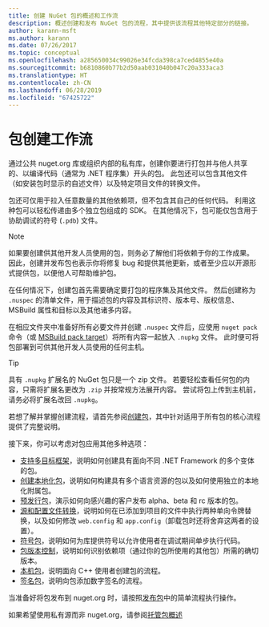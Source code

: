 ```yaml
---
title: 创建 NuGet 包的概述和工作流
description: 概述创建和发布 NuGet 包的流程，其中提供该流程其他特定部分的链接。
author: karann-msft
ms.author: karann
ms.date: 07/26/2017
ms.topic: conceptual
ms.openlocfilehash: a285650034c99026e34fcda398ca7ced4855e40a
ms.sourcegitcommit: b6810860b77b2d50aab031040b047c20a333aca3
ms.translationtype: HT
ms.contentlocale: zh-CN
ms.lasthandoff: 06/28/2019
ms.locfileid: "67425722"
---
```

# <a name="package-creation-workflow"></a>包创建工作流

通过公共 nuget.org 库或组织内部的私有库，创建你要进行打包并与他人共享的、以编译代码（通常为 .NET 程序集）开头的包。 此包还可以包含其他文件（如安装包时显示的自述文件）以及特定项目文件的转换文件。

包还可仅用于拉入任意数量的其他依赖项，但不包含其自己的任何代码。 利用这种包可以轻松传递由多个独立包组成的 SDK。 在其他情况下，包可能仅包含用于协助调试的符号 (`.pdb`) 文件。

> [!Note]
> 如果要创建供其他开发人员使用的包，则务必了解他们将依赖于你的工作成果。 因此，创建并发布包也表示你将修复 bug 和提供其他更新，或者至少应以开源形式提供包，以便他人可帮助维护包。

在任何情况下，创建包首先需要确定要打包的程序集及其他文件。 然后创建称为 `.nuspec` 的清单文件，用于描述包的内容及其标识符、版本号、版权信息、MSBuild 属性和目标以及其他诸多内容。

在相应文件夹中准备好所有必要文件并创建 `.nuspec` 文件后，应使用 `nuget pack` 命令（或 [MSBuild pack target](../reference/msbuild-targets.md)）将所有内容一起放入 `.nupkg` 文件。 此时便可将包部署到可供其他开发人员使用的任何主机。

> [!Tip]
> 具有 `.nupkg` 扩展名的 NuGet 包只是一个 zip 文件。 若要轻松查看任何包的内容，只需将扩展名更改为 `.zip` 并按常规方法展开内容。 尝试将包上传到主机前，请务必将扩展名改回 `.nupkg`。

若想了解并掌握创建流程，请首先参阅[创建包](../create-packages/creating-a-package.md)，其中针对适用于所有包的核心流程提供了完整说明。

接下来，你可以考虑对包应用其他多种选项：

- [支持多目标框架](../create-packages/supporting-multiple-target-frameworks.md)，说明如何创建具有面向不同 .NET Framework 的多个变体的包。
- [创建本地化包](../create-packages/creating-localized-packages.md)，说明如何构建具有多个语言资源的包以及如何使用独立的本地化附属包。
- [预发行包](../create-packages/prerelease-packages.md)，演示如何向感兴趣的客户发布 alpha、beta 和 rc 版本的包。
- [源和配置文件转换](../create-packages/source-and-config-file-transformations.md)，说明如何在已添加到项目的文件中执行两种单向令牌替换，以及如何修改 `web.config` 和 `app.config`（卸载包时还将舍弃这两者的设置）。
- [符号包](../create-packages/symbol-packages-snupkg.md)，说明如何为库提供符号以允许使用者在调试期间单步执行代码。
- [包版本控制](../reference/package-versioning.md)，说明如何识别依赖项（通过你的包所使用的其他包）所需的确切版本。
- [本机包](../create-packages/native-packages.md)，说明面向 C++ 使用者创建包的流程。
- [签名包](../create-packages/sign-a-package.md)，说明向包添加数字签名的流程。

当准备好将包发布到 nuget.org 时，请按照[发布包](../nuget-org/publish-a-package.md)中的简单流程执行操作。

如果希望使用私有源而非 nuget.org，请参阅[托管包概述](../hosting-packages/overview.md)
